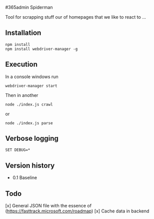 #365admin Spiderman

Tool for scrapping stuff our of homepages that we like to react to ...

## Installation

    npm install 
    npm install webdriver-manager -g

## Execution

In a console windows run 

    webdriver-manager start

Then in another

    node ./index.js crawl

or

    node ./index.js parse


## Verbose logging

    SET DEBUG=*

## Version history

- 0.1 Baseline

## Todo

[x] General JSON file with the essence of (https://fasttrack.microsoft.com/roadmap)
[x] Cache data in backend


